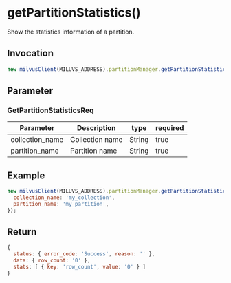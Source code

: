 # getPartitionStatistics()
Show the statistics information of a partition.

## Invocation 
```javascript
new milvusClient(MILUVS_ADDRESS).partitionManager.getPartitionStatistics(GetPartitionStatisticsReq);
```

## Parameter
### GetPartitionStatisticsReq
| Parameter       | Description     | type   | required |
| --------------- | --------------- | ------ | -------- |
| collection_name | Collection name | String | true     |
| partition_name  | Partition name  | String | true     |

## Example
```javascript
new milvusClient(MILUVS_ADDRESS).partitionManager.getPartitionStatistics({
  collection_name: 'my_collection',
  partition_name: 'my_partition',
});
```

## Return
```javascript
{
  status: { error_code: 'Success', reason: '' },
  data: { row_count: '0' },
  stats: [ { key: 'row_count', value: '0' } ]
}
```